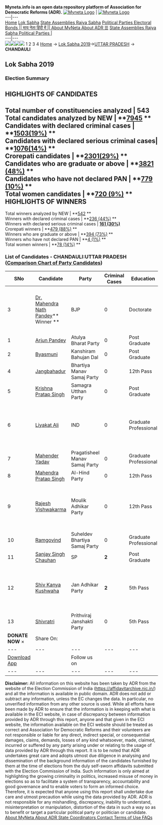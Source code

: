 **Myneta.info is an open data repository platform of Association for Democratic Reforms (ADR).**
[![Myneta Logo](https://www.myneta.info/lib/img/myneta-logo.png)](https://www.myneta.info/) | [![Myneta Logo](https://www.myneta.info/lib/img/adr-logo.png)](https://adrindia.org)  
---|---  
[Home](https://www.myneta.info/) [Lok Sabha](https://www.myneta.info/#ls "Lok Sabha") [ State Assemblies ](https://www.myneta.info/#sa "State Assemblies") [Rajya Sabha](https://www.myneta.info/#rs "Rajya Sabha") [Political Parties ](https://www.myneta.info/party "Political Parties") [ Electoral Bonds ](https://www.myneta.info/electoral_bonds "Electoral Bonds") [ || माय नेता हिंदी में || ](https://translate.google.co.in/translate?prev=hp&hl=en&js=y&u=www.myneta.info&sl=en&tl=hi&history_state0=) [ About MyNeta ](https://adrindia.org/content/about-myneta) [ About ADR ](https://adrindia.org/about-adr/who-we-are) [☰](javascript:void\(0\))
[ State Assemblies ](https://www.myneta.info/#sa "State Assemblies") [ Rajya Sabha ](https://www.myneta.info/#rs "Rajya Sabha") [ Political Parties ](https://www.myneta.info/party "Political Parties")
|   
---|---  
![](https://www.myneta.info/lib/img/banner/banner-1.png)![](https://www.myneta.info/lib/img/banner/banner-2.png)![](https://www.myneta.info/lib/img/banner/banner-3.png)![](https://www.myneta.info/lib/img/banner/banner-4.png)
1  2  3  4 
[Home](https://www.myneta.info/) → [Lok Sabha 2019](https://www.myneta.info/LokSabha2019/)→[UTTAR PRADESH](https://www.myneta.info/LokSabha2019/index.php?action=show_constituencies&state_id=57) → **CHANDAULI**
### 
## Lok Sabha 2019
###  Election Summary 
HIGHLIGHTS OF CANDIDATES  
---  
Total number of constituencies analyzed |  543   
Total candidates analyzed by NEW | **[7945](https://www.myneta.info/LokSabha2019/index.php?action=summary&subAction=candidates_analyzed&sort=candidate#summary) **  
Candidates with declared criminal cases | **[1503(19%)](https://www.myneta.info/LokSabha2019/index.php?action=summary&subAction=crime&sort=candidate#summary) **  
Candidates with declared serious criminal cases| **[1076(14%)](https://www.myneta.info/LokSabha2019/index.php?action=summary&subAction=serious_crime&sort=candidate#summary) **  
Crorepati candidates | **[2301(29%)](https://www.myneta.info/LokSabha2019/index.php?action=summary&subAction=crorepati&sort=candidate#summary) **  
Candidates who are graduate or above | **[3821 (48%)](https://www.myneta.info/LokSabha2019/index.php?action=summary&subAction=education&sort=candidate#summary) **  
Candidates who have not declared PAN | **[779 (10%)](https://www.myneta.info/LokSabha2019/index.php?action=summary&subAction=without_pan&sort=candidate#summary) **  
Total women candidates | **[720 (9%)](https://www.myneta.info/LokSabha2019/index.php?action=summary&subAction=women_candidate&sort=candidate#summary) **  
HIGHLIGHTS OF WINNERS  
---  
Total winners analyzed by NEW | **[542](https://www.myneta.info/LokSabha2019/index.php?action=summary&subAction=winner_analyzed&sort=candidate#summary) **  
Winners with declared criminal cases | **[236 (44%)](https://www.myneta.info/LokSabha2019/index.php?action=summary&subAction=winner_crime&sort=candidate#summary) **  
Winners with declared serious criminal cases | **[161 (30%)](https://www.myneta.info/LokSabha2019/index.php?action=summary&subAction=winner_serious_crime&sort=candidate#summary)**  
Crorepati winners | **[479 (88%)](https://www.myneta.info/LokSabha2019/index.php?action=summary&subAction=winner_crorepati&sort=candidate#summary) **  
Winners who are graduate or above | **[394 (73%)](https://www.myneta.info/LokSabha2019/index.php?action=summary&subAction=winner_education&sort=candidate#summary) **  
Winners who have not declared PAN | **[4 (1%)](https://www.myneta.info/LokSabha2019/index.php?action=summary&subAction=winner_without_pan&sort=candidate#summary) **  
Total women winners | **[78 (14%)](https://www.myneta.info/LokSabha2019/index.php?action=summary&subAction=winner_women&sort=candidate#summary) **  
### List of Candidates - CHANDAULI:UTTAR PRADESH ([Comparison Chart of Party Candidates](https://www.myneta.info/LokSabha2019/comparisonchart.php?constituency_id=949))
SNo | Candidate| Party| Criminal Cases| Education| Age| Total Assets| Liabilities  
---|---|---|---|---|---|---|---  
3  | [Dr. Mahendra Nath Pandey](https://www.myneta.info/LokSabha2019/candidate.php?candidate_id=12963)** Winner ** | BJP | 0 | Doctorate| 62 | ![](https://myneta.info/image_v2.php?myneta_folder=LokSabha2019&candidate_id=12963&col=ta) | ![](https://myneta.info/image_v2.php?myneta_folder=LokSabha2019&candidate_id=12963&col=lia)  
1  | [Arjun Pandey](https://www.myneta.info/LokSabha2019/candidate.php?candidate_id=13707) | Atulya Bharat Party | 0 | Post Graduate| 66 | Rs 2,55,000 ~ 2 Lacs+ | Rs 38,000 ~ 38 Thou+  
2  | [Byasmuni](https://www.myneta.info/LokSabha2019/candidate.php?candidate_id=13705) | Kanshiram Bahujan Dal | 0 | Post Graduate| 35 | Rs 1,94,939 ~ 1 Lacs+ | Rs 0 ~   
4  | [Jangbahadur](https://www.myneta.info/LokSabha2019/candidate.php?candidate_id=13709) | Bhartiya Manav Samaj Party | 0 | 12th Pass| 31 | Rs 1,06,94,000 ~ 1 Crore+ | Rs 0 ~   
5  | [Krishna Pratap Singh](https://www.myneta.info/LokSabha2019/candidate.php?candidate_id=13704) | Samagra Utthan Party | 0 | Post Graduate| 47 | Rs 68,03,000 ~ 68 Lacs+ | Rs 1,04,000 ~ 1 Lacs+  
6  | [Liyakat Ali](https://www.myneta.info/LokSabha2019/candidate.php?candidate_id=13711) | IND | 0 | Graduate Professional| 68 | ![](https://myneta.info/image_v2.php?myneta_folder=LokSabha2019&candidate_id=13711&col=ta) | ![](https://myneta.info/image_v2.php?myneta_folder=LokSabha2019&candidate_id=13711&col=lia)  
7  | [Mahender Yadav](https://www.myneta.info/LokSabha2019/candidate.php?candidate_id=13703) | Pragatisheel Manav Samaj Party | 0 | Graduate Professional| 63 | Rs 18,10,000 ~ 18 Lacs+ | Rs 0 ~   
8  | [Mahendra Pratap Singh](https://www.myneta.info/LokSabha2019/candidate.php?candidate_id=13706) | Al-Hind Party | 0 | 12th Pass| 67 | Rs 50,08,000 ~ 50 Lacs+ | Rs 0 ~   
9  | [Rajesh Vishwakarma](https://www.myneta.info/LokSabha2019/candidate.php?candidate_id=13710) | Moulik Adhikar Party | 0 | 12th Pass| 36 | ![](https://myneta.info/image_v2.php?myneta_folder=LokSabha2019&candidate_id=13710&col=ta) | ![](https://myneta.info/image_v2.php?myneta_folder=LokSabha2019&candidate_id=13710&col=lia)  
10  | [Ramgovind](https://www.myneta.info/LokSabha2019/candidate.php?candidate_id=12962) | Suheldev Bhartiya Samaj Party | 0 | Graduate Professional| 32 | Rs 1,97,703 ~ 1 Lacs+ | Rs 9,917 ~ 9 Thou+  
11  | [Sanjay Singh Chauhan](https://www.myneta.info/LokSabha2019/candidate.php?candidate_id=12966) | SP | **2** | Post Graduate| 43 | Rs 40,15,011 ~ 40 Lacs+ | Rs 3,69,000 ~ 3 Lacs+  
12  | [Shiv Kanya Kushwaha](https://www.myneta.info/LokSabha2019/candidate.php?candidate_id=12967) | Jan Adhikar Party | **2** | 5th Pass| 52 | ![](https://myneta.info/image_v2.php?myneta_folder=LokSabha2019&candidate_id=12967&col=ta) | ![](https://myneta.info/image_v2.php?myneta_folder=LokSabha2019&candidate_id=12967&col=lia)  
13  | [Shivratri](https://www.myneta.info/LokSabha2019/candidate.php?candidate_id=13708) | Prithviraj Janshakti Party | 0 | 5th Pass| 67 | Rs 4,90,000 ~ 4 Lacs+ | Rs 0 ~   
|  **DONATE NOW** × |  Share On:  | [](https://api.whatsapp.com/send?text=https%3A%2F%2Fmyneta.info%2Fpunjab2022%2Findex.php%3Faction%3Dshow_constituencies%26state_id%3D19) | [](https://www.facebook.com/sharer/sharer.php?u=https%3A%2F%2Fmyneta.info%2Fpunjab2022%2Findex.php%3Faction%3Dshow_constituencies%26state_id%3D19) | [](https://twitter.com/share?url=https%3A%2F%2Fmyneta.info%2Fpunjab2022%2Findex.php%3Faction%3Dshow_constituencies%26state_id%3D19)  
---|---|---|---|---  
| [ Download App ](https://play.google.com/store/apps/details?id=com.webrosoft.myneta1&pcampaignid=pcampaignidMKT-Other-global-all-co-prtnr-py-PartBadge-Mar2515-1) | [](https://play.google.com/store/apps/details?id=com.webrosoft.myneta1&pcampaignid=pcampaignidMKT-Other-global-all-co-prtnr-py-PartBadge-Mar2515-1) |  Follow us on  | [](https://www.facebook.com/adrindia.org/) | [](https://twitter.com/adrspeaks) | [](https://groups.google.com/g/national-election-watch?hl=en&pli=1) | [](https://www.instagram.com/adrspeaks/) | [](https://www.youtube.com/user/adrspeaks) | [](https://sharechat.com/profile/adrspeaks)  
---|---|---|---|---|---|---|---|---  
**Disclaimer:** All information on this website has been taken by ADR from the website of the Election Commission of India (https://affidavitarchive.nic.in/) and all the information is available in public domain. ADR does not add or subtract any information, unless the EC changes the data. In particular, no unverified information from any other source is used. While all efforts have been made by ADR to ensure that the information is in keeping with what is available in the ECI website, in case of discrepancy between information provided by ADR through this report, anyone and that given in the ECI website, the information available on the ECI website should be treated as correct and Association for Democratic Reforms and their volunteers are not responsible or liable for any direct, indirect special, or consequential damages, claims, demands, losses of any kind whatsoever, made, claimed, incurred or suffered by any party arising under or relating to the usage of data provided by ADR through this report. It is to be noted that ADR undertakes great care and adopts utmost due diligence in analysing and dissemination of the background information of the candidates furnished by them at the time of elections from the duly self-sworn affidavits submitted with the Election Commission of India. Such information is only aimed at highlighting the growing criminality in politics, increased misuse of money in elections so as to facilitate a system of transparency, accountability and good governance and to enable voters to form an informed choice. Therefore, it is expected that anyone using this report shall undertake due care and utmost precaution while using the data provided by ADR. ADR is not responsible for any mishandling, discrepancy, inability to understand, misinterpretation or manipulation, distortion of the data in such a way so as to benefit or target a particular political party or politician or candidate. 
[ About MyNeta ](https://adrindia.org/content/about-myneta) [ About ADR ](https://adrindia.org/about-adr/who-we-are) [ State Coordinators ](https://adrindia.org/about-adr/state-coordinators) [ Contact ](https://adrindia.org/contact-us) [ Terms of Use ](https://adrindia.org/content/adr-terms-use) [ FAQs ](https://adrindia.org/content/faqs)
